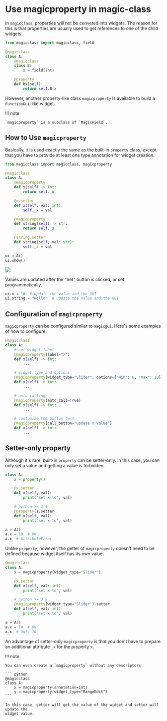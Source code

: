 # Use magicproperty in magic-class

In `magicclass`, properties will not be conveted into widgets. The reason for this is
that properties are usually used to get references to one of the child widgets.
``` python
from magicclass import magicclass, field

@magicclass
class A:
    @magicclass
    class B:
        x = field(int)

    @property
    def bx(self):
        return self.B.x
```

However, another property-like class `magicproperty` is available to build
a `FunctionGui`-like widget.

!!! note

    `magicproperty` is a subclass of `MagicField`.


## How to Use `magicproperty`

Basically, it is used exactly the same as the built-in `property` class, except that you
have to provide at least one type annotation for widget creation.

``` python
from magicclass import magicclass, magicproperty

@magicclass
class A:
    @magicproperty
    def x(self) -> int:
        return self._x

    @x.setter
    def x(self, val: int):
        self._x = val

    @magicproperty
    def string(self) -> str:
        return self._s

    @string.setter
    def string(self, val: str):
        self._s = val

ui = A()
ui.show()
```

![](../_images/properties-0.png)

Values are updated after the "Set" button is clicked, or set programmatically.

``` python
ui.x = 10  # update the value and the GUI
ui.string = "Hello"  # update the value and the GUI
```

## Configuration of `magicproperty`

`magicproperty` can be configured similar to `magicgui`. Here's some examples of how to
configure.

``` python
@magicclass
class A:
    # set widget label
    @magicproperty(label="X")
    def x(self) -> int:
        ...

    # widget type and options
    @magicproperty(widget_type="Slider", options={"min": 0, "max": 10})
    def x(self) -> int:
        ...

    # auto-calling
    @magicproperty(auto_call=True)
    def x(self) -> int:
        ...

    # customize the button text
    @magicproperty(call_button="update x value")
    def x(self) -> int:
        ...
```

## Setter-only property

Although it's rare, built-in `property` can be setter-only. In this case, you
can only set a value and getting a value is forbidden.

``` python
class A:
    x = property()

    @x.setter
    def x(self, val):
        print("set x to", val)

    # python >= 3.9
    @property().setter
    def x(self, val):
        print("set x to", val)

a = A()
a.x = 10  # OK
a.x  # AttributeError
```

Unlike `property`, however, the getter of `magicproperty` doesn't need to be
defined because widget itself has its own value.

``` python
@magicclass
class A:
    x = magicproperty(widget_type="Slider")

    @x.setter
    def x(self, val: int):
        print("set x to", val)

    # python >= 3.9
    @magicproperty(widget_type="Slider").setter
    def x(self, val: int):
        print("set x to", val)

a = A()
a.x = 10  # OK
a.x  # Out: 10
```

An advantage of setter-only `magicproperty` is that you don't have to prepare
an additional attribute `_x` for the property `x`.

!!! note

    You can even create a `magicproperty` without any descriptors.

    ``` python
    @magicclass
    class A:
        x = magicproperty(annotation=int)
        y = magicproperty(widget_type="RangeEdit")
    ```

    In this case, getter will get the value of the widget and setter will update the
    widget value.

